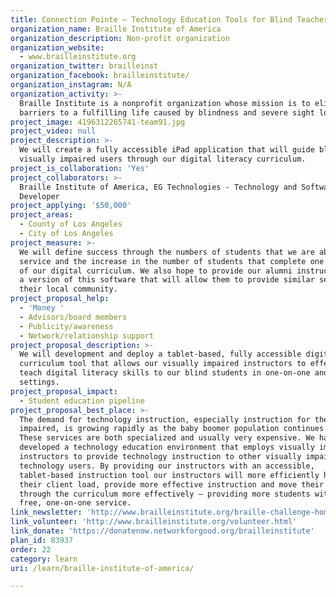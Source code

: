 ```yaml
---
title: Connection Pointe – Technology Education Tools for Blind Teachers and Students
organization_name: Braille Institute of America
organization_description: Non-profit organization
organization_website:
  - www.brailleinstitute.org
organization_twitter: brailleinst
organization_facebook: brailleinstitute/
organization_instagram: N/A
organization_activity: >-
  Braille Institute is a nonprofit organization whose mission is to eliminate
  barriers to a fulfilling life caused by blindness and severe sight loss.
project_image: 4196312265741-team91.jpg
project_video: null
project_description: >-
  We will create a fully accessible iPad application that will guide blind and
  visually impaired users through our digital literacy curriculum.
project_is_collaboration: 'Yes'
project_collaborators: >-
  Braille Institute of America, EG Technologies - Technology and Software
  Developer
project_applying: '$50,000'
project_areas:
  - County of Los Angeles
  - City of Los Angeles
project_measure: >-
  We will define success through the numbers of students that we are able to
  service and the increase in the number of students that complete one or more
  of our digital curriculum. We also hope to provide our alumni instructors with
  a version of this software that will allow them to provide similar services in
  their local community.
project_proposal_help:
  - 'Money '
  - Advisors/board members
  - Publicity/awareness
  - Network/relationship support
project_proposal_description: >-
  We will development and deploy a tablet-based, fully accessible digital
  curriculum tool that allows our visually impaired instructors to effectively
  teach digital literacy skills to our blind students in one-on-one and group
  settings.
project_proposal_impact:
  - Student education pipeline
project_proposal_best_place: >-
  The demand for technology instruction, especially instruction for the visually
  impaired, is growing rapidly as the baby boomer population continues to age.
  These services are both specialized and usually very expensive. We have
  developed a technology education environment that employs visually impaired
  instructors to provide technology instruction to other visually impaired
  technology users. By providing our instructors with an accessible,
  tablet-based instruction tool our instructors will more efficiently handle
  their client load, provide more effective instruction and move their students
  through the curriculum more effectively – providing more students with this
  free, one-on-one service.
link_newsletter: 'http://www.brailleinstitute.org/braille-challenge-homepage/news-room.html'
link_volunteer: 'http://www.brailleinstitute.org/volunteer.html'
link_donate: 'https://donatenow.networkforgood.org/brailleinstitute'
plan_id: 83937
order: 22
category: learn
uri: /learn/braille-institute-of-america/

---
```

